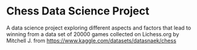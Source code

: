 # Chess Data Science Project
A data science project exploring different aspects and factors that lead to winning from a data set of
20000 games collected on Lichess.org by Mitchell J. from https://www.kaggle.com/datasets/datasnaek/chess


